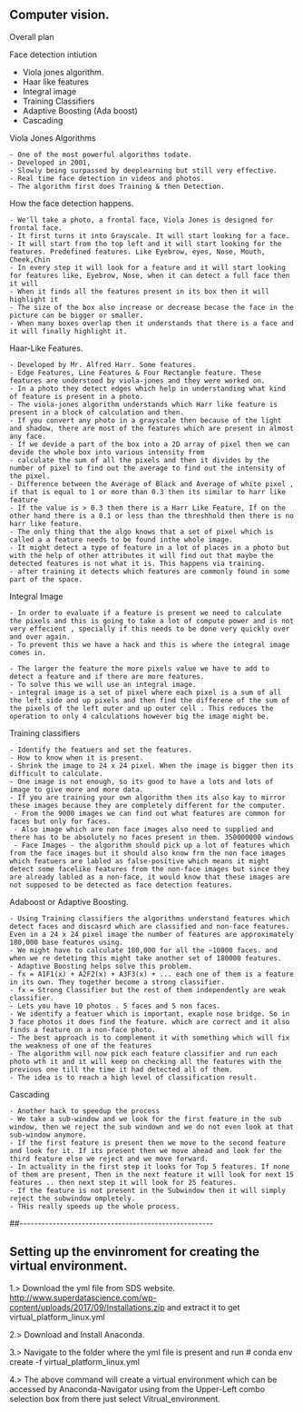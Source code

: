 Computer vision. 
----------------

Overall plan

Face detection intiution
 - Viola jones algorithm. 
 - Haar like features
 - Integral image
 - Training Classifiers
 - Adaptive Boosting (Ada boost)
 - Cascading


 Viola Jones Algorithms

 	- One of the most powerful algorithms todate.
 	- Developed in 2001, 
 	- Slowly being surpassed by deeplearning but still very effective.
 	- Real time face detection in videos and photos.
 	- The algorithm first does Training & then Detection.

How the face detection happens. 

 	- We'll take a photo, a frontal face, Viola Jones is designed for frontal face. 
 	- It first turns it into Grayscale. It will start looking for a face. 
 	- It will start from the top left and it will start looking for the features. Predefined features. Like Eyebrow, eyes, Nose, Mouth, Cheek,Chin
 	- In every step it will look for a feature and it will start looking for features like, Eyebrow, Nose, when it can detect a full face then it will
 	- When it finds all the features present in its box then it will highlight it 
 	- The size of the box also increase or decrease becase the face in the picture can be bigger or smaller. 
 	- When many boxes overlap then it understands that there is a face and it will finally highlight it.  

Haar-Like Features. 

	- Developed by Mr. Alfred Harr. Some features. 
	- Edge Features, Line Features & Four Rectangle feature. These features are understood by viola-jones and they were worked on. 
	- In a photo they detect edges which help in understanding what kind of feature is present in a photo. 
	- The viola-jones algorithm understands which Harr like feature is present in a block of calculation and then. 
	- If you convert any photo in a grayscale then because of the light and shadow, there are most of the features which are present in almost any face. 
	- If we devide a part of the box into a 2D array of pixel then we can devide the whole box into various intensity from 
	- calculate the sum of all the pixels and then it divides by the number of pixel to find out the average to find out the intensity of the pixel. 
	- Difference between the Average of Black and Average of white pixel , if that is equal to 1 or more than 0.3 then its similar to harr like feature
	- If the value is > 0.3 then there is a Harr Like Feature, If on the other hand there is a 0.1 or less than the threshhold then there is no harr like feature. 
	- The only thing that the algo knows that a set of pixel which is called a a feature needs to be found inthe whole image. 
	- It might detect a type of feature in a lot of places in a photo but with the help of other attributes it will find out that maybe the detected features is not what it is. This happens via training. 
	- after training it detects which features are commonly found in some part of the space. 


Integral Image

	- In order to evaluate if a feature is present we need to calculate the pixels and this is going to take a lot of compute power and is not very effecient , specially if this needs to be done very quickly over and over again. 
	- To prevent this we have a hack and this is where the integral image comes in. 

	- The larger the feature the more pixels value we have to add to detect a feature and if there are more features. 
	- To solve this we will use an integral image. 
	- integral image is a set of pixel where each pixel is a sum of all the left side and up pixels and then find the differene of the sum of the pixels of the left outer and up outer cell . This reduces the operation to only 4 calculations however big the image might be. 

Training classifiers
	
	- Identify the featuers and set the features. 
	- How to know when it is present. 
	- Shrink the image to 24 x 24 pixel. When the image is bigger then its difficult to calculate. 
	- One image is not enough, so its good to have a lots and lots of image to give more and more data. 
	- If you are training your own algorithm then its also kay to mirror these images because they are completely different for the computer.
	 - From the 9000 images we can find out what features are common for faces but only for faces. 
	 - Also image which are non face images also need to supplied and there has to be absolutely no faces present in them. 350000000 windows
	 - Face Images - the algorithm should pick up a lot of features which from the face images but it should also know frm the non face images which featuers are labled as false-positive which means it might detect some facelike features from the non-face images but since they are already labled as a non-face, it would know that these images are not supposed to be detected as face detection features. 

Adaboost or Adaptive Boosting.

	- Using Training classifiers the algorithms understand features which detect faces and discasrd which are classified and non-face features. Even in a 24 x 24 pixel image the number of features are approximately 180,000 base features using. 
	- We might have to calculate 180,000 for all the ~10000 faces. and when we re deteting this might take another set of 180000 features. 
	- Adaptive Boosting helps solve this problem. 
	- fx = A1F1(x) + A2F2(x) + A3F3(x) + ... each one of them is a feature in its own. They together become a strong classifier. 
	- fx = Strong Classifier but the rest of them independently are weak classifier. 
	- Lets you have 10 photos . 5 faces and 5 non faces. 
	- We identify a featuer which is important, exaple nose bridge. So in 3 face photos it does find the feature. which are correct and it also finds a feature on a non-face photo. 
	- The best approach is to complement it with something which will fix the weakness of one of the features 
	- The algorithm will now pick each feature classifier and run each photo wth it and it will keep on checking all the features with the previous one till the time it had detected all of them. 
	- The idea is to reach a high level of classification result. 

Cascading
	
	- Another hack to speedup the process
	- We take a sub-window and we look for the first feature in the sub window, then we reject the sub windown and we do not even look at that sub-window anymore. 
	- If the first feature is present then we move to the second feature and look for it. If its present then we move ahead and look for the third feature else we reject and we move forward. 
	- In actuality in the first step it looks for Top 5 features. If none of them are present, Then in the next feature it will look for next 15 features .. then next step it will look for 25 features. 
	- If the feature is not present in the Subwindow then it will simply reject the subwindow ompletely. 
	- THis really speeds up the whole process. 
	
##-----------------------------------------------------

## Setting up the envinroment for creating the virtual environment. 

1.> Download the yml file from SDS website. http://www.superdatascience.com/wp-content/uploads/2017/09/Installations.zip and extract it to get virtual_platform_linux.yml 

2.> Download and Install Anaconda. 

3.> Navigate to the folder where the yml file is present and run # conda env create -f virtual_platform_linux.yml 

4.> The above command will create a virtual environment which can be accessed by Anaconda-Navigator using from the Upper-Left combo selection box from there just select Vitrual_environment. 